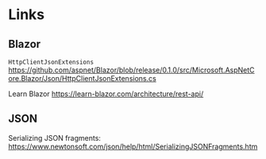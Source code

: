 # Links

## Blazor

`HttpClientJsonExtensions` <https://github.com/aspnet/Blazor/blob/release/0.1.0/src/Microsoft.AspNetCore.Blazor/Json/HttpClientJsonExtensions.cs>

Learn Blazor <https://learn-blazor.com/architecture/rest-api/>

## JSON

Serializing JSON fragments: <https://www.newtonsoft.com/json/help/html/SerializingJSONFragments.htm>